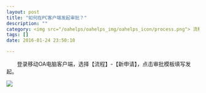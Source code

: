 ```yaml
---
layout: post
title: "如何在PC客户端发起审批？"
description: ""
category: <img src="/oahelps/oahelps_img/oahelps_icon/process.png"> 流程审批与管理
tags: []
date: 2016-01-24 23:50:10

---
```

&#160; &#160; &#160; &#160;登录移动OA电脑客户端，选择【流程】-【新申请】，点击审批模板填写发起。

![](../../../../../../../../oahelps_img/liucheng.png)
